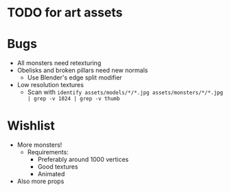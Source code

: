 TODO for art assets
===================

Bugs
====

* All monsters need retexturing
* Obelisks and broken pillars need new normals
	* Use Blender's edge split modifier
* Low resolution textures
	* Scan with `identify assets/models/*/*.jpg assets/monsters/*/*.jpg | grep -v 1024 | grep -v thumb`


Wishlist
========

* More monsters!
	* Requirements:
		* Preferably around 1000 vertices
		* Good textures
		* Animated
* Also more props

